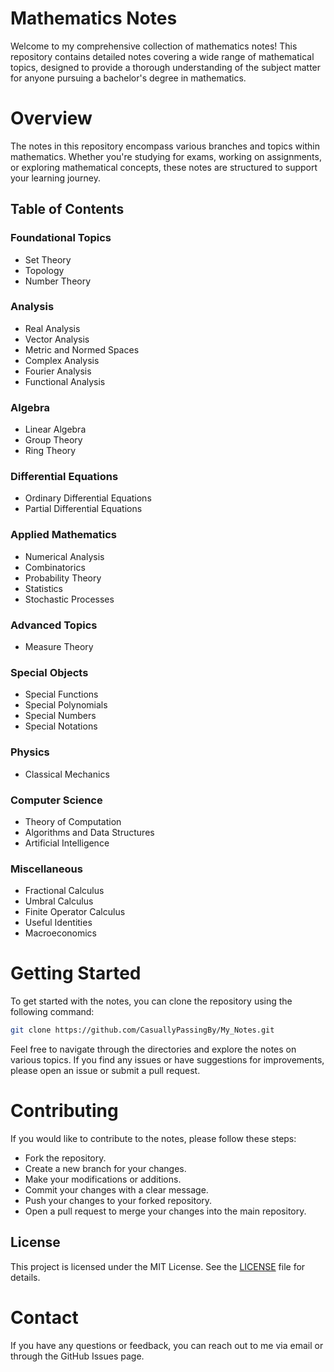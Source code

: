 # Mathematics Notes

Welcome to my comprehensive collection of mathematics notes! This repository contains detailed notes covering a wide range of mathematical topics, designed to provide a thorough understanding of the subject matter for anyone pursuing a bachelor's degree in mathematics.

# Overview
The notes in this repository encompass various branches and topics within mathematics. Whether you're studying for exams, working on assignments, or exploring mathematical concepts, these notes are structured to support your learning journey.

## Table of Contents

### Foundational Topics
- Set Theory
- Topology
- Number Theory

### Analysis
- Real Analysis
- Vector Analysis
- Metric and Normed Spaces
- Complex Analysis
- Fourier Analysis
- Functional Analysis

### Algebra
- Linear Algebra
- Group Theory
- Ring Theory

### Differential Equations
- Ordinary Differential Equations
- Partial Differential Equations

### Applied Mathematics
- Numerical Analysis
- Combinatorics
- Probability Theory
- Statistics
- Stochastic Processes

### Advanced Topics
- Measure Theory

### Special Objects
- Special Functions
- Special Polynomials
- Special Numbers
- Special Notations

### Physics
- Classical Mechanics

### Computer Science
- Theory of Computation
- Algorithms and Data Structures
- Artificial Intelligence

### Miscellaneous
- Fractional Calculus
- Umbral Calculus
- Finite Operator Calculus
- Useful Identities
- Macroeconomics

# Getting Started
To get started with the notes, you can clone the repository using the following command:

```bash
git clone https://github.com/CasuallyPassingBy/My_Notes.git
```

Feel free to navigate through the directories and explore the notes on various topics. If you find any issues or have suggestions for improvements, please open an issue or submit a pull request.

# Contributing
If you would like to contribute to the notes, please follow these steps:

- Fork the repository.
- Create a new branch for your changes.
- Make your modifications or additions.
- Commit your changes with a clear message.
- Push your changes to your forked repository.
- Open a pull request to merge your changes into the main repository.

## License
This project is licensed under the MIT License. See the [LICENSE](./LICENSE) file for details.

# Contact
If you have any questions or feedback, you can reach out to me via email or through the GitHub Issues page.



